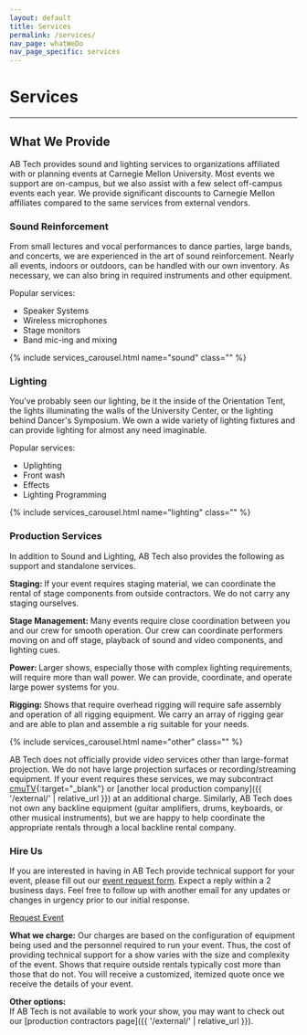 ```yaml
---
layout: default
title: Services
permalink: /services/
nav_page: whatWeDo
nav_page_specific: services
---
```


<h1 class="text-center pt-3"> Services </h1>

<hr class="bg-primary"/>

## What We Provide

AB Tech provides sound and lighting services to organizations affiliated with or planning events at Carnegie Mellon University. Most events we support are on-campus, but we also assist with a few select off-campus events each year. We provide significant discounts to Carnegie Mellon affiliates compared to the same services from external vendors.


<div class="card mb-5 border-0">
  <div class="row g-0">
    <div class="col-lg-7">
      <div class="card-body p-4 pe-lg-3 mb-3 mb-lg-0">
        <h3 class="card-title">Sound Reinforcement</h3>
        <p class="card-text">From small lectures and vocal performances to dance parties, large bands, and concerts, we are experienced in the art of sound reinforcement. Nearly all events, indoors or outdoors, can be handled with our own inventory. As necessary, we can also bring in required instruments and other equipment.</p>
        <p class="card-text">Popular services:</p>
        <ul class="card-text">
          <li>Speaker Systems</li>
          <li>Wireless microphones</li>
          <li>Stage monitors</li>
          <li>Band mic-ing and mixing</li>
        </ul>
      </div>
    </div>
    <div class="col-lg-5">
      {% include services_carousel.html name="sound" class="" %}
    </div>
  </div>
</div>
<div class="card mb-5 border-0">
  <div class="row g-0">
    <div class="col-lg-7">
      <div class="card-body p-4 ps-lg-3 mb-3 mb-lg-0">
        <h3 class="card-title">Lighting</h3>
        <p class="card-text">You've probably seen our lighting, be it the inside of the Orientation Tent, the lights illuminating the walls of the University Center, or the lighting behind Dancer's Symposium. We own a wide variety of lighting fixtures and can provide lighting for almost any need imaginable.</p>
        <p class="card-text">Popular services:</p>
        <ul class="card-text">
          <li>Uplighting</li>
          <li>Front wash</li>
          <li>Effects</li>
          <li>Lighting Programming</li>
        </ul>
      </div>
    </div>
    <div class="col-lg-5">
      {% include services_carousel.html name="lighting" class="" %}
    </div>
  </div>
</div>
<div class="card mb-5 border-0">
  <div class="row g-0">
    <div class="col-lg-7">
      <div class="card-body p-4 ps-lg-3 mb-3 mb-lg-0">
        <h3 class="card-title">Production Services</h3>
        <p class="card-text">In addition to Sound and Lighting, AB Tech also provides the following as support and standalone services. </p>
        <p class="card-text"><strong> Staging: </strong>If your event requires staging material, we can coordinate the rental of stage components from outside contractors. We do not carry any staging ourselves.</p>
        <p class="card-text"><strong> Stage Management: </strong>Many events require close coordination between you and our crew for smooth operation. Our crew can coordinate performers moving on and off stage, playback of sound and video components, and lighting cues.</p>
        <p class="card-text"><strong> Power: </strong>Larger shows, especially those with complex lighting requirements, will require more than wall power. We can provide, coordinate, and operate large power systems for you.</p>
        <p class="card-text"><strong> Rigging: </strong>Shows that require overhead rigging will require safe assembly and operation of all rigging equipment. We carry an array of rigging gear and are able to plan and assemble a rig suitable for your needs.</p>
      </div>
    </div>
    <div class="col-lg-5">
      {% include services_carousel.html name="other" class="" %}
    </div>
  </div>
</div>

AB Tech does not officially provide video services other than large-format projection. We do not have large projection surfaces or recording/streaming equipment. If your event requires these services, we may subcontract [cmuTV](http://www.cmutv.org/){:target="_blank"} or [another local production company]({{ '/external/' | relative_url }}) at an additional charge. Similarly, AB Tech does not own any backline equipment (guitar amplifiers, drums, keyboards, or other musical instruments), but we are happy to help coordinate the appropriate rentals through a local backline rental company.



### Hire Us

<div class="row g-0">
  <div class="col-lg-9"><p>If you are interested in having in AB Tech provide technical support for your event, please fill out our <a href="{{ '/request/' | relative_url }}">event request form</a>. Expect a reply within a 2 business days. Feel free to follow up with another email for any updates or changes in urgency prior to our initial response.</p></div>
  <div class="col-lg-3 text-center mt-1 mb-lg-0 mb-3">
    <a class="mx-auto d-block d-sm-inline btn btn-primary btn-lg" href="{{ '/request/' | relative_url }}">Request Event</a>
  </div>
</div>

**What we charge:** Our charges are based on the configuration of equipment being used and the personnel required to run your event. Thus, the cost of providing technical support for a show varies with the size and complexity of the event. Shows that require outside rentals typically cost more than those that do not. You will receive a customized, itemized quote once we receive the details of your event.

**Other options:**  
If AB Tech is not available to work your show, you may want to check out our
[production contractors page]({{ '/external/' | relative_url }}).

